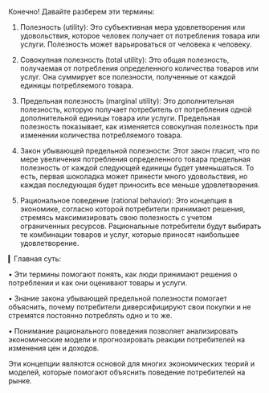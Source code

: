 Конечно! Давайте разберем эти термины:

1. Полезность (utility): Это субъективная мера удовлетворения или удовольствия, которое человек получает от потребления товара или услуги. Полезность может варьироваться от человека к человеку.

2. Совокупная полезность (total utility): Это общая полезность, получаемая от потребления определенного количества товаров или услуг. Она суммирует все полезности, полученные от каждой единицы потребляемого товара.

3. Предельная полезность (marginal utility): Это дополнительная полезность, которую получает потребитель от потребления одной дополнительной единицы товара или услуги. Предельная полезность показывает, как изменяется совокупная полезность при изменении количества потребляемого товара.

4. Закон убывающей предельной полезности: Этот закон гласит, что по мере увеличения потребления определенного товара предельная полезность от каждой следующей единицы будет уменьшаться. То есть, первая шоколадка может принести много удовольствия, но каждая последующая будет приносить все меньше удовлетворения.

5. Рациональное поведение (rational behavior): Это концепция в экономике, согласно которой потребители принимают решения, стремясь максимизировать свою полезность с учетом ограниченных ресурсов. Рациональные потребители будут выбирать те комбинации товаров и услуг, которые приносят наибольшее удовлетворение.

▎Главная суть:

• Эти термины помогают понять, как люди принимают решения о потреблении и как они оценивают товары и услуги.

• Знание закона убывающей предельной полезности помогает объяснить, почему потребители диверсифицируют свои покупки и не стремятся постоянно потреблять одно и то же.

• Понимание рационального поведения позволяет анализировать экономические модели и прогнозировать реакции потребителей на изменения цен и доходов.

Эти концепции являются основой для многих экономических теорий и моделей, которые помогают объяснить поведение потребителей на рынке.